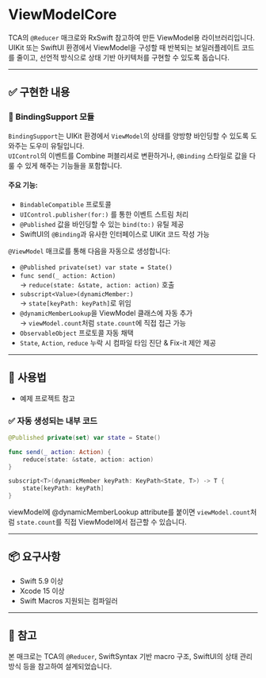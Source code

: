 # ViewModelCore

TCA의 `@Reducer` 매크로와 RxSwift 참고하여 만든 ViewModel용 라이브러리입니다.  
UIKit 또는 SwiftUI 환경에서 ViewModel을 구성할 때 반복되는 보일러플레이트 코드를 줄이고, 선언적 방식으로 상태 기반 아키텍처를 구현할 수 있도록 돕습니다.

---

## ✅ 구현한 내용

### 🔗 BindingSupport 모듈

`BindingSupport`는 UIKit 환경에서 `ViewModel`의 상태를 양방향 바인딩할 수 있도록 도와주는 도우미 유틸입니다.  
`UIControl`의 이벤트를 Combine 퍼블리셔로 변환하거나, `@Binding` 스타일로 값을 다룰 수 있게 해주는 기능들을 포함합니다.

#### 주요 기능:

- `BindableCompatible` 프로토콜
- `UIControl.publisher(for:)` 를 통한 이벤트 스트림 처리
- `@Published` 값을 바인딩할 수 있는 `bind(to:)` 유틸 제공
- SwiftUI의 `@Binding`과 유사한 인터페이스로 UIKit 코드 작성 가능



`@ViewModel` 매크로를 통해 다음을 자동으로 생성합니다:

- `@Published private(set) var state = State()`
- `func send(_ action: Action)`  
  → `reduce(state: &state, action: action)` 호출
- `subscript<Value>(dynamicMember:)`  
  → `state[keyPath: keyPath]`로 위임
- `@dynamicMemberLookup`을 ViewModel 클래스에 자동 추가  
  → `viewModel.count`처럼 `state.count`에 직접 접근 가능
- `ObservableObject` 프로토콜 자동 채택
- `State`, `Action`, `reduce` 누락 시 컴파일 타임 진단 & Fix-it 제안 제공

---

## 🧩 사용법
- 예제 프로젝트 참고 


### ✅ 자동 생성되는 내부 코드

```swift
@Published private(set) var state = State()

func send(_ action: Action) {
    reduce(state: &state, action: action)
}

subscript<T>(dynamicMember keyPath: KeyPath<State, T>) -> T {
    state[keyPath: keyPath]
}
```

viewModel에 @dynamicMemberLookup attribute를 붙이면 
`viewModel.count`처럼 `state.count`를 직접 ViewModel에서 접근할 수 있습니다.

---

## 📦 요구사항

- Swift 5.9 이상
- Xcode 15 이상
- Swift Macros 지원되는 컴파일러

---

## 📜 참고

본 매크로는 TCA의 `@Reducer`, SwiftSyntax 기반 macro 구조, SwiftUI의 상태 관리 방식 등을 참고하여 설계되었습니다.

